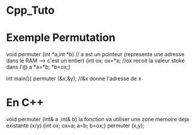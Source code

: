 # Cpp_Tuto

# Exemple Permutation
void permuter (int *a,int *b)  // a est un pointeur (represente une adresse dans le RAM --> c'est un entier)
{int ox;
ox=*a; //ox recoit la valeur stoké dans l'@ a
*a=*b;
*b=ox;}

int main(){
permuter (&x,&y); //&x donne l'adresse de x


# En C++
void permuter (int& a ,int& b) la fonction va utiliser une zone memoire deja existante (x/y)
{int ox;
ox=a;
a=b;
b=ox;}
permuter (x,y);
